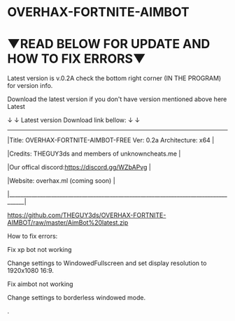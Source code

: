 # OVERHAX-FORTNITE-AIMBOT 
# ▼READ BELOW FOR UPDATE AND HOW TO FIX ERRORS▼
Latest version is v.0.2A check the bottom right corner (IN THE PROGRAM) for version info.

Download the latest version if you don't have version mentioned above here Latest 

↓ ↓ Latest version Download link bellow: ↓ ↓ 
 ____________________________________________________________________________________
|Title: OVERHAX-FORTNITE-AIMBOT-FREE      Ver: 0.2a        Architecture: x64         |

|Credits: THEGUY3ds and members of unknowncheats.me                                  |

|Our offical discord:https://discord.gg/WZbAPvg                                      |

|Website: overhax.ml (coming soon)                                                   | 

|____________________________________________________________________________________|

 https://github.com/THEGUY3ds/OVERHAX-FORTNITE-AIMBOT/raw/master/AimBot%20latest.zip 

How to fix errors:

Fix xp bot not working

Change settings to WindowedFullscreen and set display resolution to 1920x1080 16:9.

Fix aimbot not working 

Change settings to borderless windowed mode.

.
